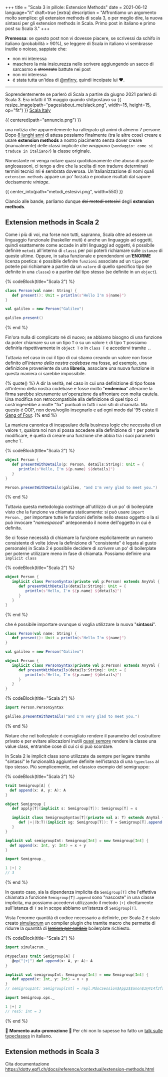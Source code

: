 +++
title = "Scala 3 in pillole: Extension Methods"
date = 2021-06-12
language="it"
draft=true
[extra]
description = "Affrontiamo un argomento molto semplice: gli extension methods di scala 3, o per meglio dire, la nuova sintassi per gli extension methods in Scala. Primo post in italiano e primo post su Scala 3."
+++

**Premessa**: se questo post non vi dovesse piacere, se scrivessi da schifo in italiano (probabilità > 90%), se leggere di Scala in italiano vi sembrasse inutile o noioso, sappiate che:

- non mi interessa
- maschero la mia insicurezza nello scrivere aggiungendo un sacco di sarcasmo e <strike>stronzate</strike> battute nei post
- non mi interessa
- é stata tutta un'idea di [@mfirry](https://twitter.com/mfirry), quindi incolpate lui :heart:.

---

Soprendentemente se parlerò di Scala a partire da giugno 2021 parleró di Scala 3. Era infatti il 13 maggio quando shitpostavo su {{ resize_image(path="pages/about_me/slack.png", width=15, height=15, op="fit") }} [Scala Italy](https://scalaitaly.slack.com)

{{ centered(path="annuncio.png") }}

una notizia che apparentemente ha rallegrato gli animi di almeno 7 persone. Dopo [8 lunghi anni](https://www.scala-lang.org/blog/2021/05/14/scala3-is-here.html) di attesa possiamo finalmente (tra le altre cose) creare e usare **extension methods** a nostro piacimento senza dover creare (manualmente) delle classi implicite che _wrappano_ (`sondaggio: come si traduce in italiano?`) la classe originale.

Nonostante mi venga notare quasi quotidianamente che abuso di parole anglosassoni, ci tengo a dire che la scelta di non tradurre determinati termini tecnici mi é sembrata doverosa. Un'italianizzazione di nomi quali `extension methods` appare un po' forzata e produce risultati dal sapore decisamente _vintage_.

{{ center_into(path="metodi_estesivi.png", width=550) }}

Ciancio alle bande, parliamo dunque <strike>dei metodi estesivi</strike> degli **extension methods**.

## Extension methods in Scala 2

Come i più di voi, ma forse non tutti, sapranno, Scala oltre ad essere un linguaggio funzionale (haskeller muti) é anche un linguaggio ad oggetti, quindi esattamente come accade in altri linguaggi ad oggetti, é possibile definire `metodi` all'interno di `classi` per poi poterli richiamare sulle `istanze` di queste ultime. Oppure, in salsa funzionale e prendendomi un'**ENORME** licenza poetica: é possibile definire `funzioni` associate ad un `tipo` per poterle poi richiamare a partire da un `valore` di quello specifico tipo (se definite in una `classe`) o a partire dal tipo stesso (se definite in un `object`).

{% codeBlock(title="Scala 2") %}
```scala mdoc
class Person(val name: String) {
   def present(): Unit = println(s"Hello I'm ${name}")
}

val galileo = new Person("Galileo")

galileo.present()
```
{% end %}

Fin'ora nulla di complicato né di nuovo; se abbiamo bisogno di una funzione da poter chiamare su un un tipo `T` o su un valore `t` di tipo `T` possiamo definirla rispettivamente in `object T` o in `class T` e accedervi tramite `.`.

Tuttavia nel caso in cui il tipo di cui stiamo creando un valore non fosse definito _all'interno della nostra codebase_ ma fosse, ad esempio, una definizione proveniente da una **libreria**, associare una nuova funzione in questa maniera ci sarebbe impossibile. 

{% quote() %}
A dir la verità, nel caso in cui una definizione di tipo fosse all'interno della nostra codebase e fosse molto "__endemica__" alterarne la firma sarebbe sicuramente un'operazione da affrontare con molta cautela. Una modifica non retrocompatibile alla definizione di quel tipo ci costringerebbe a molte "fix" puntuali in tutti i vari siti di chiamata. Ma questo é [OOP](https://it.wikipedia.org/wiki/Programmazione_orientata_agli_oggetti), non devo/voglio insegnarlo e ad ogni modo dal '95 esiste il [Gang of Four](https://it.wikipedia.org/wiki/Design_Patterns).
{% end %}

La maniera canonica di incapsulare della business logic che necessita di un valore `T`, qualora noi non si possa accedere alla definizione di `T` per poterla modificare, é quella di creare una funzione che abbia tra i suoi parametri anche `T`.

{% codeBlock(title="Scala 2") %}
```scala mdoc
object Person {
   def presentWithDetails(p: Person, details:String): Unit = {
      println(s"Hello, I'm ${p.name} ${details}")
   }
}

Person.presentWithDetails(galileo, "and I'm very glad to meet you.")
```
{% end %}

Tuttavia questa metodologia costringe all'utilizzo di un po' di boilerplate visto che la funzione va chiamata staticamente: si può usare `import Person._` per importare tutte le funzioni definite nello stesso oggetto o la si può invocare "_namespaced_" anteponendo il nome dell'oggetto in cui é definita.

Se ci fosse necessità di chiamare la funzione esplicitamente un numero consistente di volte (dove la definizione di "consistente" é legata al gusto personale) in Scala 2 é possibile decidere di _scrivere_ un po' di boilerplate per poterne utilizzare meno in fase di chiamata. Possiamo definire una `implicit class` 

{% codeBlock(title="Scala 2") %}
```scala
object Person {
   implicit class PersonSyntax(private val p:Person) extends AnyVal {
      def presentWithDetails(details:String): Unit = {
         println(s"Hello, I'm ${p.name} ${details}")
      }
   }
}
```
{% end %}


che é possibile importare ovunque si voglia utilizzare la nuova "**sintassi**".

```scala mdoc:invisible:reset-object
class Person(val name: String) {
   def present(): Unit = println(s"Hello I'm ${name}")
}

val galileo = new Person("Galileo")

object Person {
   implicit class PersonSyntax(private val p:Person) extends AnyVal {
      def presentWithDetails(details:String): Unit = {
         println(s"Hello, I'm ${p.name} ${details}")
      }
   }
}
```

{% codeBlock(title="Scala 2") %}
```scala mdoc
import Person.PersonSyntax

galileo.presentWithDetails("and I'm very glad to meet you.")
```
{% end %}

Notare che nel boilerplate é consigliato rendere il parametro del costruttore privato e per evitare allocazioni inutili [quasi sempre](https://docs.scala-lang.org/overviews/core/value-classes.html#when-allocation-is-necessary) rendere la classe una value class, entrambe cose di cui ci si può scordare.

In Scala 2 le implicit class sono utilizzate da sempre per legare tramite "sintassi" le funzionalità aggiuntive definite nell'istanza di una `typeclass` al tipo stesso. Più semplicemente, nel classico esempio del semigruppo:

{% codeBlock(title="Scala 2") %}
```scala mdoc
trait Semigroup[A] {
  def append(x: A, y: A): A
}

object Semigroup {
   def apply[T](implicit s: Semigroup[T]): Semigroup[T] = s

   implicit class SemigroupSyntax[T](private val a: T) extends AnyVal {
      def |+|(b:T)(implicit sg: Semigroup[T]): T = Semigroup[T].append(a, b)
   }
}

implicit val semigroupInt: Semigroup[Int] = new Semigroup[Int] {
  def append(x: Int, y: Int) = x + y
}

import Semigroup._

1 |+| 2
// 3
```
{% end %}

In questo caso, sia la dipendenza implicita da `Semigroup[T]` che l'effettiva chiamata a funzione `Semigroup[T].append` sono "nascoste" in una classe implicita, ma possiamo accedervi utilizzando il metodo `|+|` direttamente sull'istanza di `T` se in scope abbiamo un'istanza di `Semigroup[T]`.

Vista l'enorme quantità di codice necessario a definirle, per Scala 2 é stato creato  [simulacrum](https://github.com/typelevel/simulacrum) un compiler plugin che tramite macro che permette di ridurre la quantità di <strike>[lamiera per caldaie](https://www.wordreference.com/enit/boilerplate)</strike> boilerplate richiesto.

{% codeBlock(title="Scala 2") %}
```scala
import simulacrum._

@typeclass trait Semigroup[A] {
   @op("|+|") def append(x: A, y: A): A
}

implicit val semigroupInt: Semigroup[Int] = new Semigroup[Int] {
   def append(x: Int, y: Int) = x + y
}
// semigroupInt: Semigroup[Int] = repl.MdocSession$App2$$anon$1@414f3fa8

import Semigroup.ops._

1 |+| 2 
// res5: Int = 3
```
{% end %}

:tada: **Momento auto-promozione** :tada: Per chi non lo sapesse ho fatto un [talk sulle typeclasses](https://youtu.be/nBeXGEpDgdk) in italiano.

## Extension methods in Scala 3

Cita documentazione https://dotty.epfl.ch/docs/reference/contextual/extension-methods.html
